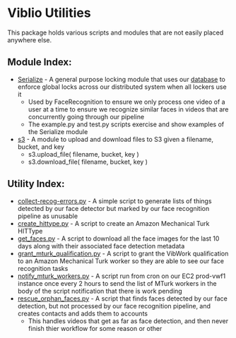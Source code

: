 Viblio Utilities
================

This package holds various scripts and modules that are not easily
placed anywhere else.

Module Index:
-------------

* [Serialize](https://github.com/viblio/video_processor/wiki/Global-serialize-module) - A general purpose locking module that uses our [database](../../schema/README.md) to enforce global locks across our distributed system when all lockers use it
  * Used by FaceRecognition to ensure we only process one video of a user at a time to ensure we recognize similar faces in videos that are concurrently going through our pipeline
  * The example.py and test.py scripts exercise and show examples of the Serialize module
* [s3](s3.py) - A module to upload and download files to S3 given a filename, bucket, and key
  * s3.upload_file( filename, bucket, key )
  * s3.download_file( filename, bucket, key )

Utility Index:
--------------

* [collect-recog-errors.py](collect-recog-errors.py) - A simple script to generate lists of things detected by our face detector but marked by our face recognition pipeline as unusable
* [create_hittype.py](create_hittype.py) - A script to create an Amazon Mechanical Turk HITType
* [get_faces.py](get_faces.py) - A script to download all the face images for the last 10 days along with their associated face detection metadata
* [grant_mturk_qualification.py](grant_mturk_qualification.py) - A script to grant the VibWork qualification to an Amazon Mechanical Turk worker so they are able to see our face recognition tasks
* [notify_mturk_workers.py](notify_mturk_workers.py) - A script run from cron on our EC2 prod-vwf1 instance once every 2 hours to send the list of MTurk workers in the body of the script notification that there is work pending
* [rescue_orphan_faces.py](rescue_orphan_faces.py) - A script that finds faces detected by our face detection, but not processed by our face recognition pipeline, and creates contacts and adds them to accounts
  * This handles videos that get as far as face detection, and then never finish thier workflow for some reason or other

